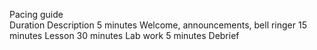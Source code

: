 Pacing guide	
Duration
Description
5 minutes
Welcome, announcements, bell ringer
15 minutes
Lesson
30 minutes
Lab work
5 minutes
Debrief

